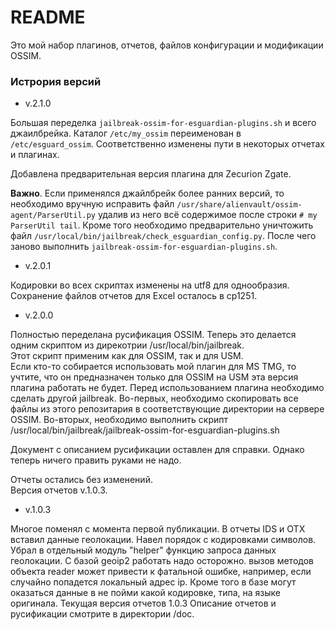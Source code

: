# README #

Это мой набор плагинов, отчетов, файлов конфигурации и модификации OSSIM.

### Истрория версий ###

* v.2.1.0

Большая переделка `jailbreak-ossim-for-esguardian-plugins.sh` и всего джаилбрейка. Каталог `/etc/my_ossim` переименован в `/etc/esguard_ossim`. Соответственно изменены пути в некоторых отчетах и плагинах. 

Добавлена предварительная версия плагина для Zecurion Zgate.

**Важно**. Если применялся джайлбрейк более ранних версий, то необходимо вручную исправить файл `/usr/share/alienvault/ossim-agent/ParserUtil.py` удалив из него всё содержимое после строки `# my ParserUtil tail`. Кроме того необходимо предварительно уничтожить файл `/usr/local/bin/jailbreak/check_esguardian_config.py`. После чего заново выполнить `jailbreak-ossim-for-esguardian-plugins.sh`.

* v.2.0.1

Кодировки во всех скриптах изменены на utf8 для однообразия. Сохранение файлов отчетов для Excel осталось в cp1251.

* v.2.0.0  

Полностью переделана русификация OSSIM. Теперь это делается одним скриптом из 
дирекотрии /usr/local/bin/jailbreak.   
Этот скрипт применим как для OSSIM, так и для USM.  
Если кто-то собирается использовать мой плагин для MS TMG, то учтите, что он предназначен только для OSSIM на USM эта версия плагина работать не будет. Перед использованием плагина необходимо сделать другой jailbreak. Во-первых, необходимо скопировать все файлы из этого репозитария в соответствующие директории на сервере OSSIM. Во-вторых, необходимо выполнить скрипт /usr/local/bin/jailbreak/jailbreak-ossim-for-esguardian-plugins.sh
  
Документ с описанием русификации оставлен для справки. Однако теперь ничего править руками не надо.

Отчеты остались без изменений.  
Версия отчетов v.1.0.3.

* v.1.0.3

Многое поменял с момента первой публикации. 
В отчеты IDS и OTX вставил данные геолокации. 
Навел порядок с кодировками символов. 
Убрал в отдельный модуль "helper" функцию запроса данных геолокации. С базой geoip2 работать надо осторожно.
вызов методов объекта reader может привести к фатальной ошибке, например, если случайно попадется локальный адрес ip.
Кроме того в базе могут оказаться данные в не пойми какой кодировке, типа, на языке оригинала.
Текущая версия отчетов 1.0.3
Описание отчетов и русификации смотрите в директории /doc.
